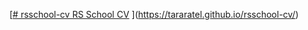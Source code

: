 [[# rsschool-cv
RS School CV](https://github.com/Tararatel/rsschool-cv/blob/gh-pages/cv.md)
](https://tararatel.github.io/rsschool-cv/)
